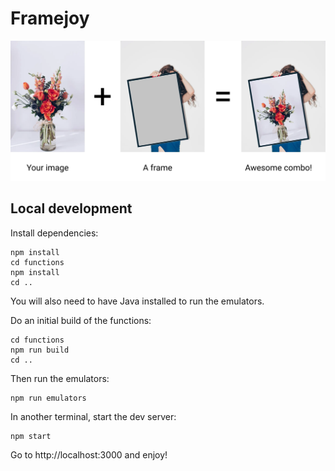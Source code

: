# Framejoy

![Front image](public/front-image.webp)

## Local development

Install dependencies:

```
npm install
cd functions
npm install
cd ..
```

You will also need to have Java installed to run the emulators.

Do an initial build of the functions:

```
cd functions
npm run build
cd ..
```

Then run the emulators:

```
npm run emulators
```

In another terminal, start the dev server:

```
npm start
```

Go to http://localhost:3000 and enjoy!
